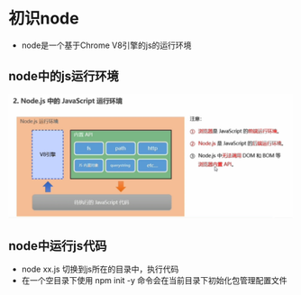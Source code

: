 # 初识node

* node是一个基于Chrome V8引擎的js的运行环境

## node中的js运行环境

![node中的js运行环境](img/0001.png)

## node中运行js代码

* node xx.js 切换到js所在的目录中，执行代码
* 在一个空目录下使用 npm init -y 命令会在当前目录下初始化包管理配置文件